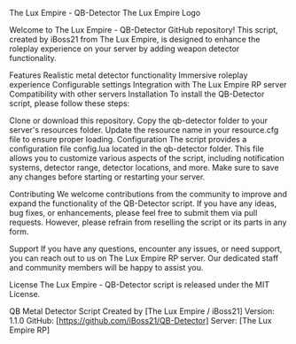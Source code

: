 The Lux Empire - QB-Detector
The Lux Empire Logo

Welcome to The Lux Empire - QB-Detector 
GitHub repository! This script, created by iBoss21 from The Lux Empire, 
is designed to enhance the roleplay experience on your server by adding weapon detector functionality.

Features
Realistic metal detector functionality
Immersive roleplay experience
Configurable settings
Integration with The Lux Empire RP server
Compatibility with other servers
Installation
To install the QB-Detector script, please follow these steps:

Clone or download this repository.
Copy the qb-detector folder to your server's resources folder.
Update the resource name in your resource.cfg file to ensure proper loading.
Configuration
The script provides a configuration file config.lua located in the qb-detector folder. This file allows you to customize various aspects of the script, including notification systems, detector range, detector locations, and more. Make sure to save any changes before starting or restarting your server.

Contributing
We welcome contributions from the community to improve and expand the functionality of the QB-Detector script. If you have any ideas, bug fixes, or enhancements, please feel free to submit them via pull requests. However, please refrain from reselling the script or its parts in any form.

Support
If you have any questions, encounter any issues, or need support, you can reach out to us on The Lux Empire RP server. Our dedicated staff and community members will be happy to assist you.

License
The Lux Empire - QB-Detector script is released under the MIT License.

QB Metal Detector Script
Created by [The Lux Empire / iBoss21]
Version: 1.1.0
GitHub: [https://github.com/iBoss21/QB-Detector]
Server: [The Lux Empire RP]

